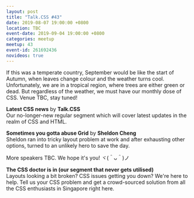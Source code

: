 ```yaml
---
layout: post
title: "Talk.CSS #43"
date: 2019-08-07 19:00:00 +0800
location: TBC
event-date: 2019-09-04 19:00:00 +0800
categories: meetup
meetup: 43
event-id: 261692436
novideos: true
---
```

If this was a temperate country, September would be like the start of Autumn, when leaves change colour and the weather turns cool. Unfortunately, we are in a tropical region, where trees are either green or dead. But regardless of the weather, we must have our monthly dose of CSS. Venue TBC, stay tuned!

**Latest CSS news** by **Talk.CSS**  
Our no-longer-new regular segment which will cover latest updates in the realm of CSS and HTML.

**Sometimes you gotta abuse Grid** by **Sheldon Cheng**  
Sheldon ran into tricky layout problem at work and after exhausting other options, turned to an unlikely hero to save the day.

More speakers TBC. We hope it's you! <span class="o-kaomoji">ヾ(＾ᴗ＾)ノ</span>

**The CSS doctor is in (our segment that never gets utilised)**  
Layouts looking a bit broken? CSS issues getting you down? We're here to help. Tell us your CSS problem and get a crowd-sourced solution from all the CSS enthusiasts in Singapore right here.
